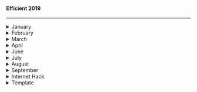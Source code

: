 #### Efficient 2019
---
<details><summary>January</summary>
  <ol>
    <li>SOLID ~ https://www.hashbangcode.com/article/solid-principles-php</li>
    <li>https HOW ~ https://howhttps.works/</li>
    <li>HTTPS DEV REACT ~ https://facebook.github.io/create-react-app/docs/using-https-in-development</li>
    <li>CSR  ~ https://helpdesk.ssls.com/hc/en-us/articles/115001608932-How-to-generate-a-CSR-code-on-Node-js</li>
    <li>React-router ~ https://reacttraining.com/react-router/web/api/Redirect/exact-bool</li>
    <li>WebEmoji ~ https://emojipedia.org/search/?q=heart</li>
    <li>Node package, create-symlink ~ like symbolic link</li>
    <li>Node package, debug ~ a debug tool for node, to use it DEBUG=* </li>
    <li>Edge(compiler) ~ https://github.com/tjanczuk/edge</li>
    <li>PHP ~ Noop </li>
    <li>PHP ~ Late static binding </li>
    <li>Abstract syntax Tree</li>
    <li>Babel ~ https://www.youtube.com/watch?v=C2PDAGCrk_g</li>
    <li>toFixed(n) ~ http://blog.blakesimpson.co.uk/read/61-fix-0-1-0-2-0-300000004-in-javascript , https://developer.mozilla.org/en-US/docs/Web/JavaScript/Reference/Global_Objects/Number/toFixed</li>
  </ol>
  <br />
  <b>TLDR</b>
  <br />
  <ol>
    <li>JWT ~ https://github.com/AntonioErdeljac/passport-tutorial</li>
    <li>CERT ~ https://knowledge.digicert.com/solution/SO17751.html</li>
    <li>TLMB ~ https://www.youtube.com/watch?v=mDotS5BDqRM</li>
    <li>hyyan ~ https://github.com/hyyan/jaguar</li>
    <li>Symfony ~ https://symfony.com/doc/current/index.html#gsc.tab=0</li>
    <li>Embedded JS with params ~ https://www.gun.io/blog/pass-arguments-to-embedded-javascript-tutorial-example</li>
    <li>Docker ~ http://blog.adnansiddiqi.me/getting-started-with-docker/</li>
    <li>Zurb ~ https://github.com/zurb/foundation-emails</li>
    <li>Immutable ~ https://facebook.github.io/immutable-js/</li>
    <li>WPPlugin from scratch ~ (one)[https://www.youtube.com/watch?v=StmVf5sXGlA&index=41&list=PLT9miexWCpPUQkQwL-COHmo0Jd0qxLjTn]</li>
    <li>WPPlugin from scratch ~ (two)[https://www.youtube.com/watch?v=sjK40CGy6ic] </li>
    <li>TDD JS ~ https://github.com/dwyl/learn-tdd</li>
    <li>DesignPattern ~ https://github.com/kamranahmedse/design-patterns-for-humans </li>
    
    <li>Laravel Socialite ~ https://laravel.com/docs/5.7/socialite#routing </li>
    <li>MOngod ~ https://docs.mongodb.com/manual/reference/connection-string/ </li>
    <li>Create Self signed in nodejs openssl req ```-new -x509 -key iris.xxx.key -out iris.xxx.cert -days 3650 -subj /CN=iris.xxx ~ https://www.kevinleary.net/self-signed-trusted-certificates-node-js-express-js/```</li>
    <li>REACT Datatable ~ https://react-table.js.org/#/story/simple-table</li>
    <li>gtd ~ https://hamberg.no/gtd/ </li>
    <li>https://github.com/firebase/functions-samples</li>
    <li>umask ubuntu file rule</li>
    <li>spa ~ https://github.com/liferay/senna.js</li>
    <li>DAO ~ https://www.tutorialspoint.com/design_pattern/data_access_object_pattern.htm</li>
  </ol>
</details>

<details><summary>February</summary>
  <ol>
    <li> Autoload ~ https://arunmichaeldsouza.com/blog/aliasing-module-paths-in-node-js </li>
    <li> Datatable ~ https://datatables.net/examples/server_side/simple.html</li>
    <li> PHPFound ~ https://github.com/delight-im/PHP-Foundation </li>
    <li> Remount ~ https://github.com/rstacruz/remount</li>
    <li> JIGSAW ~ https://github.com/tightenco/jigsaw</li>
    <li> MyChainCert ~ https://whatsmychaincert.com/</li>
    <li> NPM Versioning ~ https://www.npmjs.com/package/semver</li>
    <li> NPM package cli, npm publish, npm link/unlink, outdate, update </li>
    <li> NPM Scripts ~ </li>
    <li> CLEAN CODE JS ~ https://github.com/ryanmcdermott/clean-code-javascript?fbclid=IwAR3fSeyd-kFgoC318RIHnQ0kZhEFfMJlE3pyNFyIvpmzzK9M_t8p-VRkW88</li>
    <li>Refactoring Catalog ~ https://refactoring.com/catalog/</li>
    <li>Pure Functions ~ https://blog.bitsrc.io/understanding-javascript-mutation-and-pure-functions-7231cc2180d3</li>
    <li>Porfolio Peg ~ http://irvingv8.github.io/resume</li>
    <li>Null Object Pattern ~ https://www.sitepoint.com/the-null-object-pattern-polymorphism-in-domain-models/</li>
    <li>Anti Curraption Pattern ~ https://docs.microsoft.com/en-us/azure/architecture/patterns/anti-corruption-layer</li>
   <li>*Create Bridge Docker*<pre> docker network create \
 --ip-range=192.168.13.0/24 \
  --driver=bridge \
  --subnet=192.168.13.1/16 \
  --ip-range=192.168.13.0/24 \
  --gateway=192.168.13.254 \
  docker-bridge-local
3eda43486bebaf56430d68aa1aba75c510dd488f5376bd2ccbc198771d428519</pre></li>
   <li>Refactoring Guru ~ https://refactoring.guru/design-patterns/adapter/typescript/example?fbclid=IwAR0y6vlGe9BQeDyTZhInfGdUbr2lOe7bDl9fsJsuF2x-tfctLBEOqizCAas#lang-features</li>
   <li> WordPress Custom ~ https://www.taniarascia.com/developing-a-wordpress-theme-from-scratch/</li>
    <li>chip8 ~ https://github.com/taniarascia/chip8</li>
    <li>Admire1 ~ https://www.taniarascia.com/</li>
    <li>Jekyll ~ https://jekyllrb.com/</li>
  <li>Check used Ports in Windows ~ >netstat -a -b</li>
    <li>Luxon MomentJS Alternative ~ https://moment.github.io/luxon/</li>
    <li>W3cj ~ https://github.com/w3cj</li>
    <li>Cascade Laravel BluePrint ~ https://medium.com/@rafael_franca/laravel-tip-cascading-on-update-in-migration-2100af33081</li>
    <li>TDD ~ https://medium.com/javascript-scene/mocking-is-a-code-smell-944a70c90a6a</li>
   </ol>
</details>
 
 
 <details><summary>March</summary>
  <ol>
    <li>Ergonomics ~ the study of people's efficiency in their working environment</li>
    <li>Deploy AdonisJS ~ https://slynova.io/deploy-your-adonis-website/</li>
    <li>Monolithic ~ 
    <pre>
      1.
formed of a single large block of stone.
2.
(of an organization or system) large, powerful, and intractably indivisible and uniform.
"rejecting any move toward a monolithic European superstate"
synonyms:	inflexible, rigid, unbending, unchanging, intractable, immovable, impenetrable, fossilized, hidebound; More
     </pre></li>
     <li>AdonisJS Crash Course ~ https://coursetro.com/posts/code/170/Adonis-4-Tutorial---Learn-Adonis-4-in-this-Crash-Course</li>
    <li>Adonis Article 1 ~ https://hackernoon.com/my-takeaways-from-building-a-job-board-with-adonisjs-4-f4071d98a929</li>
     <li> #1 MailTrap Tuts ~ https://www.youtube.com/watch?v=w0ho0RQAIUc&index=4&list=PLylMDDjFIp1AWwiNXjBVahNXYCGjkq-Eh</li>
      <li> #2 Mailable ~ https://laravel.com/docs/5.8/mail#writing-mailables</li>
      <li> #3 MailTrap Account ~ https://mailtrap.io/inboxes/558225/settings</li>
    <li>1 AdonisJS Mail Example ~ https://github.com/ammezie/complete-adonis-auth</li>
    <li>2 AdonisJS Mail Example ~ https://www.youtube.com/watch?v=bI49nqFrm6o&list=PL9gT3zlT0C1NgCLkyMf-EL9anST6Tl6xW</li>
     <li>3 AdonisJS SPA + VueJS ~ https://dev.to/mzanggl/build-fullstack-javascript-apps-with-adonis-and-vue-3edc</li>
    <li>Change all Mongodb ~ https://docs.mongodb.com/manual/reference/operator/update/pull/</li>
    <li>Terms [Future Proof, Interface-Implement Pairs, HigherOrder Functions, ]</li>
    <li>Canvas #1 ~ https://github.com/raphamorim/awesome-canvas#examples
<pre>
https://codepen.io/createjs/pen/YdKVXP
http://blog.createjs.com/new-plugins-in-tweenjs/
https://www.createjs.com/easeljs
http://pixijs.download/release/docs/PIXI.DisplayObject.html
http://ocanvas.org/
http://paperjs.org/tutorials/getting-started/working-with-paper-js/
https://konvajs.org/docs/shapes/Image.html
https://codepen.io/createjs/pen/YdKVXP
</pre></li>
    <li>Export DB ~ mongorestore --db Helium Helium/ --drop</li>
     <li>INPUT FORMAT ~ https://nosir.github.io/cleave.js/</li>
    <li>Big O Complexity ~ https://rob-bell.net/2009/06/a-beginners-guide-to-big-o-notation/</li>
    <li>Binary Sort</li>
    <li>Refactoring By Martin Fowler ~ https://martinfowler.com/books/refactoring.html</>
     <li>Datatables in Node ~ https://github.com/deepikagunda/datatables</li>
  <li>DataTables WITH FIREBASE ~ https://stackoverflow.com/questions/26700924/query-based-on-multiple-where-clauses-in-firebase</li>
     <li>adonis validation ~ https://indicative.adonisjs.com/docs/normalizeemail</li>
  <li> lavaChars ~  http://lavacharts.com/?fbclid=IwAR238KHc0Gc1Dm40yUrHGLlL-QjfiQtcTbfFrvzxQ-6z0gnOGEJWeJxrJjg#quickstart-chart</li>
  <li> Migration Points ~ https://youtu.be/2AJZuQ6rgKM</li>
  <li> Chinese Lang ~ https://youtu.be/duAdqhEQ6KU</li>
     </ol>
</details>


<details><summary>April</summary>
  <ol>
   <li>Formik and Yup for react Forms</li>
    <li>OOP - Basice with JS Example ~ https://www.youtube.com/watch?v=pTB0EiLXUC8</li>
    <li>Inspiring thoughts ~ https://www.youtube.com/watch?v=e8QY0NDWqzk</li>
    <li>Cool library in PHP ~ https://tutorialzine.com/2013/02/24-cool-php-libraries-you-should-know-about</li>
    <li>Image upload ~ https://www.jquery-az.com/bootstrap-jquery-image-upload-preview-plug-in/</li>
    <li>Free adminLTE ~ https://adminlte.io/themes/AdminLTE/index2.html</li>
    <li>Jest Async/Await Error In Runtime ~ https://github.com/babel/babel/issues/5085</li>
    <li>Jest Async/Await Solve ~ https://bagja.net/blog/regenerator-runtime-is-not-defined.html</li>
    <li>reference cascade ondelete constraints</li>
    <li>Laravel Maintenance ~ https://github.com/MisterPhilip/maintenance-mode</li>
    <li>UMBRACO jeromegpokemon zxcv , https://www.s1.umbraco.io/home/login/?ReturnUrl=%2fprojects</li>
    <li>Firebase FULL JS API ~ https://firebase.google.com/docs/reference/js/firebase</li>
    <li>majic towel ~ https://www.youtube.com/watch?v=QDwgSChs6e8</li>
  </ol>
 </details>


<details><summary>June</summary>
<ol>
<li>Alogolia + InstantSearch https://codesandbox.io/s/github/algolia/doc-code-samples/tree/master/InstantSearch.js/getting-started</li>
</ol>
</details>
 
 
 <details><summary>July</summary>
  <ol>
   <li>Zend ~ https://github.com/dyninc/dyn-php/issues/11</li>
    <li>NodeJS Comprehend ~ https://nodejs.dev/how-to-exit-from-a-nodejs-program</li>
    <li>LaravelSD ~ http://www.laravelsd.com/browse</li>
    <li>All about sorting ~ https://www.facebook.com/TEDEducation/videos/1369636223049580/</li>
    <li>Video Responsive ~ https://dollarshaveclub.github.io/reframe.js/</li>
    <li>JSON-Stringify better approach ~ https://www.npmjs.com/package/json-s</li>
    <li>Nightwatch ~ https://nightwatchjs.org/</li>
    <li>Cool Guy ~ https://github.com/sindresorhus</li>
    <li>CO ~ https://www.npmjs.com/package/co<li>
    <li>Pinoy Youtuber ~ https://www.youtube.com/channel/UCK8YsKv4-N6ItZfzEyKlI6A</li>
    <li>TS1 ~ https://basarat.gitbooks.io/typescript/content/docs/quick/browser.html</li>
    <li>TS2 ~ https://www.freecodecamp.org/news/demystifying-reacts-server-side-render-de335d408fe4/</li>
    <li>TS3 ~ https://github.com/alexnm/react-ssr/blob/master/src/components/Layout.js</li>
    <li>TS4 ~ https://facebook.github.io/create-react-app/docs/adding-typescript</li>
    <li>SYS ~ https://www.sitepoint.com/modular-javascript-systemjs-jspm/</li>
    <li>TS5 ~ https://medium.com/collaborne-engineering/typescript-create-library-for-nodejs-and-browser-fece291d517f</li>
    <li> Portfolio ~ https://jaydenharrod.com/filmmaker</li>
    <li>https://libraries.io/</li>
    <li>RubaXa https://github.com/RubaXa/wormhole</li>
    <li>CRON PHP ~ https://github.com/dragonmantank/cron-expression</li>
    <li>Petition IRAN dev ~ https://github.com/1995parham/github-do-not-ban-us/blob/master/README.md</li>
    <li>Laravel Queue, Scheduling, Command</li>
  </ol>
 </details>
 
  <details><summary>August</summary>
  <ol>
    
   <li>Rougin Portfolio ~ https://github.com/rougin</li>
<li>CI ~ https://github.com/tianrosandhy/php-simple-inventory</li>
    <li>Dev from davao ~ https://github.com/rougin/slytherin</li>
    <li>corcel ~ https://github.com/corcel/corcel</li>
    <li>react helmet ~ https://github.com/nfl/react-helmet/issues</li>
    <li>13k JS ~ https://js13kgames.github.io/resources/</li>
    <li>laravel-cloud ~ https://github.com/taylorotwell/laravel-cloud</li>
    <li>prestashop ~ https://www.prestashop.com/en</li>
    <li>PHP-From-Scratch ~ https://github.com/napoleon101392/PHP-From-Scratch </li>
    <li>https://github.com/dherault/serverless-offline/tree/master/src</li>
    <li>sqlite3 ~ https://www.youtube.com/watch?v=QjICgmk31js</li>
    <li>sqlite3 Viewer ~ https://inloop.github.io/sqlite-viewer/</li>
    <li>knpuniversity~ https://github.com/knpuniversity</li>
    <li>mongodb lookup ~ https://stackoverflow.com/questions/35813854/how-to-join-multiple-collections-with-lookup-in-mongodb</li>
    <li>https://inloop.github.io/sqlite-viewer/</li>
    <li>https://builderbook.org/</li>
    <li>jsondb ~ https://github.com/typicode/lowdb</li>
    <li>saas ~ https://github.com/async-labs/saas</li>
    <li>markdown ~ https://daringfireball.net/projects/markdown/syntax#p</li>
    <li>fractal ~ https://fractal.thephpleague.com/</li>
    <li> nicolaswidart  https://nicolaswidart.com/assets/media/nicolas-widart-cv-en.pdf</li>
    <li>server ~ http://www.inanzzz.com/index.php/post/lsto/using-x-509-client-certificate-authentication-with-php-fpm-and-nginx</li>
    <li>new static in PHP ~ https://www.php.net/manual/en/language.oop5.late-static-bindings.php</li>
    <li>Should not be overuse because it creates itsel where it flush all data held during the process within the class.</li>
    <li>React VideoJS ~ https://video-react.js.org/components/captioned-video</li>
    <li>ERP online ~ https://github.com/frozen-particles/frontaccounting</li>
    <li>MLM php vanilla ~ https://www.youtube.com/watch?v=speqRzqhL9A&list=PLnq9yHs8s_hm6LEwIJ4qlV53U6Fo--YZh&index=32</li>
    <li>Flash message ~ https://github.com/laracasts/flash</li>
    <li>Laravel Cache ~ https://medium.com/simplex-internet-blog/understanding-the-usage-of-cache-in-laravel-f6cf30f4a9b5</li>
    li>TDD Angular2 ~ https://www.youtube.com/watch?v=k9LWSh2xxjM</li>
    li>TDD Theory ~ https://school.hirez.io/courses/take/angular-basics/lessons/4072765-episode-8-directives-ngfor-8-43</li>
    li>Color Picker ~ https://github.com/Simonwep/pickr</li>
    <li>thinkmill ~ https://thinkmill.com.au/contact</li>
    <li>create npm ~ https://www.youtube.com/watch?v=VtRL_bIS3dM</li>
    <li>Racing 3d ~ https://github.com/pinkkis/phaser-driving</li>
    <li>Nostalgia ~ https://www.facebook.com/Nostalgia/videos/383077309077167/</li>
    <li>evergreen React UI ~ https://github.com/segmentio/evergreen</li>
    <li>Elemental React UI http://elemental-ui.com/</li>
    <li>Connection ~ https://www.listennotes.com</li>
    <li>swimlanes ~ https://swimlanes.io/</li>
    <li> getcraft ~ https://getcraft.com/marketplace/search?type=strategic&sn=technology</li>   
  </ol>
 </details>
 
 <details><summary>September</summary>
  <ol>
   <li>segment ~ https://segment.com/</li>
   <li>LookupTo1 ~ https://roland.codes/</li>
   <li>Dan ~ https://youtu.be/xsSnOQynTHs</li>
   <li>mattshwery ~ https://www.mattshwery.com/REST </li>
   <li>voidcanvas ~ http://voidcanvas.com/import-vs-require/</li>
   <li>es2018 ~ https://medium.com/@bramus/javascript-whats-new-in-ecmascript-2018-es2018-17ede97f36d5</li>
   <li>https://gl-transitions.com/</li>
   <li>https://github.com/trevorlinton/webkit.js</li>
   <li>https://parceljs.org/</li>
   <li>LINUX | https://maker.pro/linux/tutorial/basic-linux-commands-for-beginners</li>
   <li>DESIGN PATTERN | https://www.youtube.com/watch?v=lOvFFFnhtnw&list=PLpybJy551jDHbvG4N0Iva6h1VKB_GPhun&index=3</li>
   <li>wordpress | https://www.youtube.com/watch?v=2XWJ8VBjXXU&t=12s</li>
   <li>TAP | http://blakeembrey.com/articles/2014/01/javascript-tap-function/</li>
   <li>NODECLI | https://www.npmjs.com/package/yargs </li>
   <li>LARAVEL IGNITION | https://github.com/stefanbauer/ignition-laracasts-tab</li>
   <li>SPIRAL FRAMEWORK | https://github.com/spiral/framework</li>
   <li>GRAPHQL STYLEGUIDE | https://github.com/Thinkmill/graphql</li>
   <li>GUARD | https://github.com/rennokki/guardian</li>
   <li>CLI | https://katacoda.com/courses/container-runtimes/what-is-a-container</li>
   <li>OPENSOURCE Theory | https://github.com/nayafia?tab=repositories</li>
   <li>NODEGUI | https://nodegui.github.io/nodegui/#/</li>
   <li>neutrinojs| https://neutrinojs.org/packages/react/</li>
   <li>async | https://btholt.github.io/complete-intro-to-react/webpack-code-splitting-and-async-routing/</li>
    <li>codeSplit | https://blog.logrocket.com/lazy-loading-components-in-react-16-6-6cea535c0b52/</li>  
   <li>codeSplit | https://github.com/faceyspacey/webpack-flush-chunks/#boilerplates</li> 
   <li>codeSplit | https://www.youtube.com/watch?v=nzacELaUs0g&list=PLMEIN_H8vMqPBgFfKNHtGxNMBh-8FHJIg&index=10</li>
  <li>MODERNJS | https://github.com/kentcdodds/modern-javascript</li>   
  <li>GOOGLE | https://google.github.io/eng-practices/review/reviewer/?fbclid=IwAR3AUO7hVBK4JQxjPW_bHqMaEYMUOwOZFG0_KCXPI7SdUalvZeKuIm3XoDM</li>   
  <li>https://blog.bitsrc.io/9-web-component-ui-libraries-you-should-know-in-2019-9d4476c3f103</li>   
  <li>https://www.sitepoint.com/javascript-decorators-what-they-are/</li>
  <li>ODM is a new data model thatintegrates the features of object oriented programming languages (e.g. Smalltalk-80) and Relational Data Model (RDM).</li>
  <li>https://github.com/marcj/css-element-queries</li>
  <li>https://www.npmjs.com/package/chrono-node</li>
  <li>UMD, CJS, ESM  | https://www.youtube.com/watch?v=ZGa_a164aeM</li>
  <li>PART 1 | https://www.freecodecamp.org/news/javascript-modules-a-beginner-s-guide-783f7d7a5fcc/</li>
  <li>PART 2 | https://www.freecodecamp.org/news/javascript-modules-part-2-module-bundling-5020383cf306/ </li>
  <li>react-css-spinners | https://github.com/alex996/react-css-spinners</li>
  <li>Modern JS | https://www.youtube.com/watch?v=nLwqM034Jjs&list=PLcCp4mjO-z99IPNCrhEyrZimdUG5QXjPd&index=1</li>
 <li>https://github.com/rexxars/react-markdown/blob/master/demo/src/demo.js</li>   
    <li>https://github.com/krzys1u/include-file-webpack-plugin/blob/master/index.js</li>   
  
    
    
   <li>xxx</li>   
    <li>xxx</li>    <li>xxx</li>    <li>xxx</li>    <li>xxx</li>    <li>xxx</li>   
  </ol>
 </details>
 
 
 <details><summary>Internet Hack</summary>
  <ol>
    <li>COMBO 1 ~ http://pinoytechsaga.blogspot.com/2017/03/30-day-or-7-day-cheap-globe-combo-promo-tricks-gosakto-text-call-and-surf.html </li>
   <li>COMBO2 ~ http://pinoytechsaga.blogspot.com/2017/03/cheap-globe-combo-promo-tricks-sorted-according-to-your-needs.html</li>
  </ol>
 </details>
 
 <details><summary>Template</summary>
  <ol>
   <li>Sample Topic</li>
  </ol>
 </details>
 
 
 
